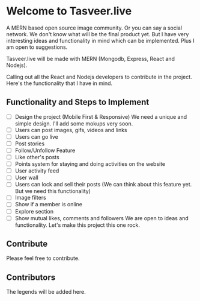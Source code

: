﻿# Welcome to Tasveer.live

A MERN based open source image community. Or you can say a social network. We
don't know what will be the final product yet. But I have very interesting ideas
and functionality in mind which can be implemented. Plus I am open to
suggestions.

Tasveer.live will be made with MERN (Mongodb, Express, React and Nodejs).

Calling out all the React and Nodejs developers to contribute in the project.
Here's the functionality that I have in mind.

## Functionality and Steps to Implement

- [ ] Design the project (Mobile First & Responsive) We need a unique and simple
      design. I'll add some mokups very soon.
- [ ] Users can post images, gifs, videos and links
- [ ] Users can go live
- [ ] Post stories
- [ ] Follow/Unfollow Feature
- [ ] Like other's posts
- [ ] Points system for staying and doing activities on the website
- [ ] User activity feed
- [ ] User wall
- [ ] Users can lock and sell their posts (We can think about this feature yet.
      But we need this functionality)
- [ ] Image filters
- [ ] Show if a member is online
- [ ] Explore section
- [ ] Show mutual likes, comments and followers We are open to ideas and
      functionality. Let's make this project this one rock.

## Contribute

Please feel free to contribute.

## Contributors

The legends will be added here.
